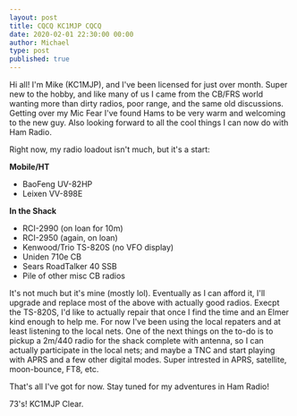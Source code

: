 ```yaml
---
layout: post
title: CQCQ KC1MJP CQCQ
date: 2020-02-01 22:30:00 00:00
author: Michael
type: post
published: true
---
```


Hi all! I'm Mike (KC1MJP), and I've been licensed for just over month. Super new
to the hobby, and like many of us I came from the CB/FRS world wanting more than
dirty radios, poor range, and the same old discussions. Getting over my Mic Fear
I've found Hams to be very warm and welcoming to the new guy. Also looking forward
to all the cool things I can now do with Ham Radio.

Right now, my radio loadout isn't much, but it's a start:

   **Mobile/HT**
   - BaoFeng UV-82HP
   - Leixen VV-898E

   **In the Shack**
   - RCI-2990 (on loan for 10m)
   - RCI-2950 (again, on loan)
   - Kenwood/Trio TS-820S (no VFO display)
   - Uniden 710e CB
   - Sears RoadTalker 40 SSB
   - Pile of other misc CB radios

It's not much but it's mine (mostly lol). Eventually as I can afford it, I'll
upgrade and replace most of the above with actually good radios. Execpt the
TS-820S, I'd like to actually repair that once I find the time and an Elmer kind
enough to help me. For now I've been using the local repaters and at least
listening to the local nets. One of the next things on the to-do is to pickup a
2m/440 radio for the shack complete with antenna, so I can actually participate
in the local nets; and maybe a TNC and start playing with APRS and a few other
digital modes. Super intrested in APRS, satellite, moon-bounce, FT8, etc.

That's all I've got for now. Stay tuned for my adventures in Ham Radio!

73's! KC1MJP Clear.
